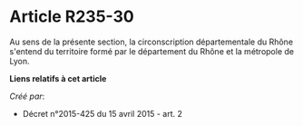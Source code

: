 # Article R235-30

Au sens de la présente section, la circonscription départementale du Rhône s'entend du territoire formé par le département du
Rhône et la métropole de Lyon.

**Liens relatifs à cet article**

_Créé par_:

  - Décret n°2015-425 du 15 avril 2015 - art. 2
